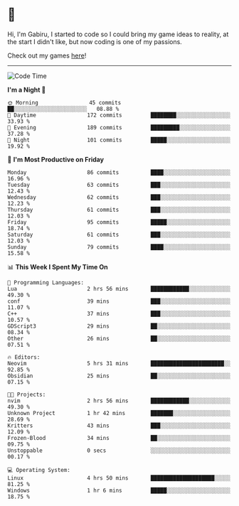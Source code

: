 # 🐀

Hi, I'm Gabiru, I started to code so I could bring my game ideas to reality, at the start I didn't like, but now coding is one of my passions.

Check out my games [here](https://gabiru.art/projetos/)!

---

<!--START_SECTION:waka-->
![Code Time](http://img.shields.io/badge/Code%20Time-274%20hrs%2053%20mins-blue)

**I'm a Night 🦉** 

```text
🌞 Morning                45 commits          ██░░░░░░░░░░░░░░░░░░░░░░░   08.88 % 
🌆 Daytime                172 commits         ████████░░░░░░░░░░░░░░░░░   33.93 % 
🌃 Evening                189 commits         █████████░░░░░░░░░░░░░░░░   37.28 % 
🌙 Night                  101 commits         █████░░░░░░░░░░░░░░░░░░░░   19.92 % 
```
📅 **I'm Most Productive on Friday** 

```text
Monday                   86 commits          ████░░░░░░░░░░░░░░░░░░░░░   16.96 % 
Tuesday                  63 commits          ███░░░░░░░░░░░░░░░░░░░░░░   12.43 % 
Wednesday                62 commits          ███░░░░░░░░░░░░░░░░░░░░░░   12.23 % 
Thursday                 61 commits          ███░░░░░░░░░░░░░░░░░░░░░░   12.03 % 
Friday                   95 commits          █████░░░░░░░░░░░░░░░░░░░░   18.74 % 
Saturday                 61 commits          ███░░░░░░░░░░░░░░░░░░░░░░   12.03 % 
Sunday                   79 commits          ████░░░░░░░░░░░░░░░░░░░░░   15.58 % 
```


📊 **This Week I Spent My Time On** 

```text
💬 Programming Languages: 
Lua                      2 hrs 56 mins       ████████████░░░░░░░░░░░░░   49.30 % 
conf                     39 mins             ███░░░░░░░░░░░░░░░░░░░░░░   11.07 % 
C++                      37 mins             ███░░░░░░░░░░░░░░░░░░░░░░   10.57 % 
GDScript3                29 mins             ██░░░░░░░░░░░░░░░░░░░░░░░   08.34 % 
Other                    26 mins             ██░░░░░░░░░░░░░░░░░░░░░░░   07.51 % 

🔥 Editors: 
Neovim                   5 hrs 31 mins       ███████████████████████░░   92.85 % 
Obsidian                 25 mins             ██░░░░░░░░░░░░░░░░░░░░░░░   07.15 % 

🐱‍💻 Projects: 
nvim                     2 hrs 56 mins       ████████████░░░░░░░░░░░░░   49.30 % 
Unknown Project          1 hr 42 mins        ███████░░░░░░░░░░░░░░░░░░   28.69 % 
Kritters                 43 mins             ███░░░░░░░░░░░░░░░░░░░░░░   12.09 % 
Frozen-Blood             34 mins             ██░░░░░░░░░░░░░░░░░░░░░░░   09.75 % 
Unstoppable              0 secs              ░░░░░░░░░░░░░░░░░░░░░░░░░   00.17 % 

💻 Operating System: 
Linux                    4 hrs 50 mins       ████████████████████░░░░░   81.25 % 
Windows                  1 hr 6 mins         █████░░░░░░░░░░░░░░░░░░░░   18.75 % 
```


<!--END_SECTION:waka-->
